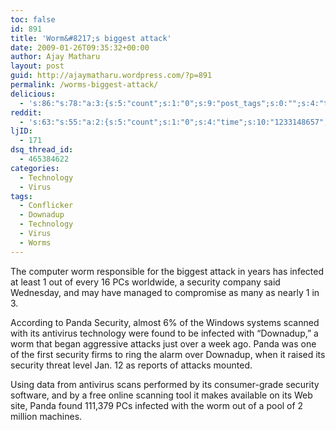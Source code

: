 ```yaml
---
toc: false
id: 891
title: 'Worm&#8217;s biggest attack'
date: 2009-01-26T09:35:32+00:00
author: Ajay Matharu
layout: post
guid: http://ajaymatharu.wordpress.com/?p=891
permalink: /worms-biggest-attack/
delicious:
  - 's:86:"s:78:"a:3:{s:5:"count";s:1:"0";s:9:"post_tags";s:0:"";s:4:"time";s:10:"1233148657";}";";'
reddit:
  - 's:63:"s:55:"a:2:{s:5:"count";s:1:"0";s:4:"time";s:10:"1233148657";}";";'
ljID:
  - 171
dsq_thread_id:
  - 465384622
categories:
  - Technology
  - Virus
tags:
  - Conflicker
  - Downadup
  - Technology
  - Virus
  - Worms
---
```

The computer worm responsible for the biggest attack in years has infected at least 1 out of every 16 PCs worldwide, a security company said Wednesday, and may have managed to compromise as many as nearly 1 in 3.

According to Panda Security, almost 6% of the Windows systems scanned with its antivirus technology were found to be infected with &#8220;Downadup,&#8221; a worm that began aggressive attacks just over a week ago. Panda was one of the first security firms to ring the alarm over Downadup, when it raised its security threat level Jan. 12 as reports of attacks mounted.

Using data from antivirus scans performed by its consumer-grade security software, and by a free online scanning tool it makes available on its Web site, Panda found 111,379 PCs infected with the worm out of a pool of 2 million machines.
